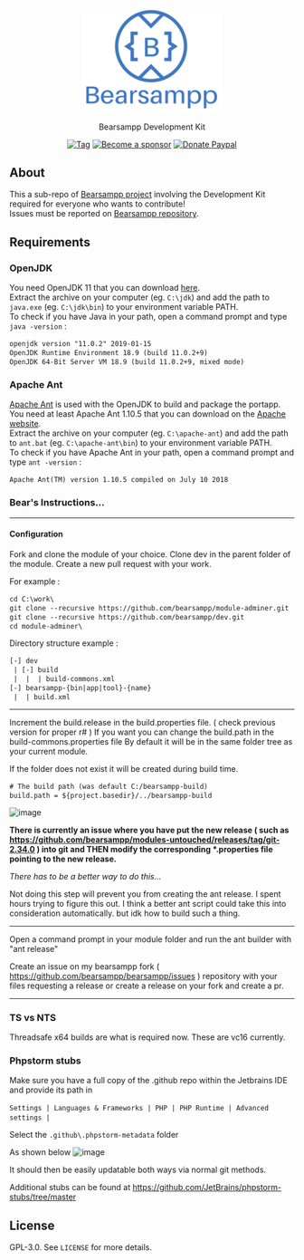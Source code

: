 <p align="center"><a href="https://bearsampp.com/contribute" target="_blank"><img width="250" src="img/Bearsampp-logo.svg"></a></p>
<p align="center">Bearsampp Development Kit</p>

<p align="center">
  <a href="https://github.com/bearsampp/dev/tags"><img src="https://flat.badgen.net/github/tag/Bearsampp/dev" alt="Tag"></a>
  <a href="https://github.com/sponsors/N6REJ"><img src="https://img.shields.io/badge/sponsor-N6REJ-181717.svg?logo=github&style=flat-square" alt="Become a sponsor"></a>
  <a href="https://www.paypal.me/BearLeeAble"><img src="https://img.shields.io/badge/donate-paypal-00457c.svg?logo=paypal&style=flat-square" alt="Donate Paypal"></a>
</p>

## About

This a sub-repo of [Bearsampp project](https://github.com/bearsampp/bearsampp) involving the Development Kit required for everyone who wants to contribute!<br />
Issues must be reported on [Bearsampp repository](https://github.com/bearsampp/bearsampp/issues).

## Requirements

### OpenJDK

You need OpenJDK 11 that you can download [here](https://download.java.net/java/GA/jdk11/9/GPL/openjdk-11.0.2_windows-x64_bin.zip).<br />
Extract the archive on your computer (eg. `C:\jdk`) and add the path to `java.exe` (eg. `C:\jdk\bin`) to your environment variable PATH.<br />
To check if you have Java in your path, open a command prompt and type `java -version` :

```text
openjdk version "11.0.2" 2019-01-15
OpenJDK Runtime Environment 18.9 (build 11.0.2+9)
OpenJDK 64-Bit Server VM 18.9 (build 11.0.2+9, mixed mode)
```

### Apache Ant

[Apache Ant](https://ant.apache.org/) is used with the OpenJDK to build and package the portapp.<br />
You need at least Apache Ant 1.10.5 that you can download on the [Apache website](https://ant.apache.org/bindownload.cgi).<br />
Extract the archive on your computer (eg. `C:\apache-ant`) and add the path to `ant.bat` (eg. `C:\apache-ant\bin`) to your environment variable PATH.<br />
To check if you have Apache Ant in your path, open a command prompt and type `ant -version` :

```text
Apache Ant(TM) version 1.10.5 compiled on July 10 2018
```

### Bear's Instructions...
<hr>

#### Configuration
Fork and clone the module of your choice.
Clone dev in the parent folder of the module.
Create a new pull request with your work.

For example :
```text
cd C:\work\
git clone --recursive https://github.com/bearsampp/module-adminer.git
git clone --recursive https://github.com/bearsampp/dev.git
cd module-adminer\
```


Directory structure example :
```text
[-] dev
 | [-] build
 |  |  | build-commons.xml 
[-] bearsampp-{bin|app|tool}-{name}
 |  | build.xml
 ```

 <hr>
 
Increment the build.release in the build.properties file. ( check previous version for proper r# )
If you want you can change the build.path in the build-commons.properties file By default it will be in the same folder tree as your current module.

If the folder does not exist it will be created during build time.

```Text
# The build path (was default C:/bearsampp-build)
build.path = ${project.basedir}/../bearsampp-build
```
<img width="559" alt="image" src="https://user-images.githubusercontent.com/1850089/193386770-ac8fb32d-1396-436b-bc18-cfd7833793ab.png">



 <b>There is currently an issue where you have put the new release ( such as https://github.com/bearsampp/modules-untouched/releases/tag/git-2.34.0 ) into git and THEN modify
 the corresponding *.properties file pointing to the new release.</b>

 <i>There has to be a better way to do this...</i>

Not doing this step will prevent you from creating the ant release.  I spent hours trying to figure this out.
I think a better ant script could take this into consideration automatically.
but idk how to build such a thing.
<hr>
Open a command prompt in your module folder and run the ant builder with  "ant release"

Create an issue on my bearsampp fork ( https://github.com/bearsampp/bearsampp/issues ) repository with your files requesting a release or create a release on your fork and create a pr.
<hr>

### TS vs NTS
Threadsafe x64 builds are what is required now.  These are vc16 currently.

### Phpstorm stubs
Make sure you have a full copy of the .github repo within the Jetbrains IDE and provide its path in

 `Settings | Languages & Frameworks | PHP | PHP Runtime | Advanced settings | `
 
Select the `.github\.phpstorm-metadata` folder

As shown below
![image](https://github.com/user-attachments/assets/2e08dac4-a8f0-40d2-8b2f-bd61d61e05ae)

It should then be easily updatable both ways via normal git methods.

Additional stubs can be found at https://github.com/JetBrains/phpstorm-stubs/tree/master

## License

GPL-3.0. See `LICENSE` for more details.<br />
